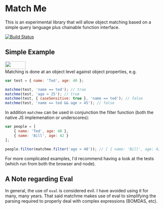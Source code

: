 # Match Me

This is an experimental library that will allow object matching based on a simple query language plus chainable function interface.

<a href="http://travis-ci.org/#!/DamonOehlman/matchme"><img src="https://secure.travis-ci.org/DamonOehlman/matchme.png" alt="Build Status"></a>

## Simple Example

<a href="https://www.runnable.com/#damonoehlman/matchme/app.js/launch" target="_blank"><img src="https://www.runnable.com/external/styles/assets/runnablebtn.png" style="width:67px;height:25px;"></a>  
Matching is done at an object level against object properties, e.g.

```js
var test = { name: 'Ted', age: 40 };

matchme(test, 'name == ted'); // true
matchme(test, 'age > 25'); // true
matchme(test, { caseSensitive: true }, 'name == ted'); // false
matchme(test, 'name == ted && age > 45'); // false
```

In addition `matchme` can be used in conjunction the filter function (both the native JS implemenation or underscores):

```js
var people = [
    { name: 'Ted', age: 40 },
    { name: 'Bill', age: 42 }
];

people.filter(matchme.filter('age > 40')); // [ { name: 'Bill', age: 42 }]
```

For more complicated examples, I'd recommend having a look at the tests (which run from both the browser and node).

## A Note regarding Eval

In general, the use of `eval` is considered evil.  I have avoided using it for many, many years.  That said matchme makes use of eval to simplifying the parsing required to properly deal with complex expressions (BOMDAS, etc).
